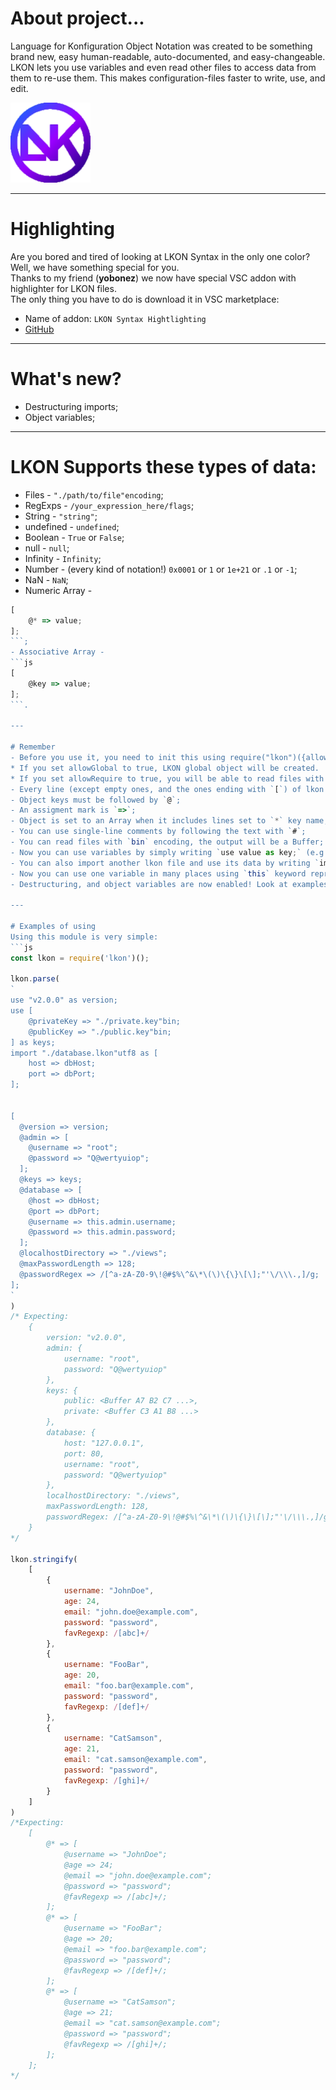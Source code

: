 # About project...
Language for Konfiguration Object Notation was created to be something brand new, easy human-readable, auto-documented, and easy-changeable.
LKON lets you use variables and even read other files to access data from them to re-use them.
This makes configuration-files faster to write, use, and edit.

![LKON](./icon.png)

---

# Highlighting
Are you bored and tired of looking at LKON Syntax in the only one color? <br/>
Well, we have something special for you. <br/>
Thanks to my friend (**yobonez**) we now have special VSC addon with highlighter for LKON files. <br/>
The only thing you have to do is download it in VSC marketplace:
- Name of addon: `LKON Syntax Hightlighting`
- [GitHub](https://github.com/yobonez/vscode-lkon-highlighting)

---
# What's new?
- Destructuring imports;
- Object variables;

---

# LKON Supports these types of data:
- Files - `"./path/to/file"encoding`;
- RegExps - `/your_expression_here/flags`;
- String - `"string"`;
- undefined - `undefined`;
- Boolean - `True` or `False`;
- null - `null`;
- Infinity - `Infinity`;
- Number - (every kind of notation!) `0x0001` or `1` or `1e+21` or `.1` or `-1`;
- NaN - `NaN`;
- Numeric Array - 
```js
[
    @* => value;
];
```;
- Associative Array -
```js
[
    @key => value;
];
```.

---

# Remember
- Before you use it, you need to init this using require("lkon")({allowGlobal: true|false, allowRequire: true|false});
* If you set allowGlobal to true, LKON global object will be created.
* If you set allowRequire to true, you will be able to read files with ".lkon" extension using require method, e.g. require("./path/to/file.lkon").
- Every line (except empty ones, and the ones ending with `[`) of lkon code must end with `;`.
- Object keys must be followed by `@`;
- An assigment mark is `=>`;
- Object is set to an Array when it includes lines set to `*` key name;
- You can use single-line comments by following the text with `#`;
- You can read files with `bin` encoding, the output will be a Buffer;
- Now you can use variables by simply writing `use value as key;` (e.g. `use 10 as ten;`), at the top of the file (header), but remember variables cannot be objects;
- You can also import another lkon file and use its data by writing `import "./path/to/file.lkon"utf8 as key;`;
- Now you can use one variable in many places using `this` keyword representing current files' parsed content!
- Destructuring, and object variables are now enabled! Look at examples of using.

---

# Examples of using
Using this module is very simple:
```js
const lkon = require('lkon')();

lkon.parse(
`
use "v2.0.0" as version;
use [
	@privateKey => "./private.key"bin;
	@publicKey => "./public.key"bin;
] as keys;
import "./database.lkon"utf8 as [
	host => dbHost;
	port => dbPort;
];


[
  @version => version;
  @admin => [
    @username => "root";
    @password => "Q@wertyuiop";
  ];
  @keys => keys;
  @database => [
    @host => dbHost;
    @port => dbPort;
    @username => this.admin.username;
    @password => this.admin.password;
  ];
  @localhostDirectory => "./views";
  @maxPasswordLength => 128;
  @passwordRegex => /[^a-zA-Z0-9\!@#$%\^&\*\(\)\{\}\[\];"'\/\\\.,]/g;
];
`
)
/* Expecting:
	{
		version: "v2.0.0",
		admin: {
			username: "root",
			password: "Q@wertyuiop"
		},
		keys: {
			public: <Buffer A7 B2 C7 ...>,
			private: <Buffer C3 A1 B8 ...>
		},
		database: {
			host: "127.0.0.1",
			port: 80,
			username: "root",
			password: "Q@wertyuiop"
		},
		localhostDirectory: "./views",
		maxPasswordLength: 128,
		passwordRegex: /[^a-zA-Z0-9\!@#$%\^&\*\(\)\{\}\[\];"'\/\\\.,]/g
	}
*/

lkon.stringify(
	[
		{
			username: "JohnDoe",
			age: 24,
			email: "john.doe@example.com",
			password: "password",
			favRegexp: /[abc]+/
		},
		{
			username: "FooBar",
			age: 20,
			email: "foo.bar@example.com",
			password: "password",
			favRegexp: /[def]+/
		},
		{
			username: "CatSamson",
			age: 21,
			email: "cat.samson@example.com",
			password: "password",
			favRegexp: /[ghi]+/
		}
	]
)
/*Expecting:
	[
		@* => [
			@username => "JohnDoe";
			@age => 24;
			@email => "john.doe@example.com";
			@password => "password";
			@favRegexp => /[abc]+/;
		];
		@* => [
			@username => "FooBar";
			@age => 20;
			@email => "foo.bar@example.com";
			@password => "password";
			@favRegexp => /[def]+/;
		];
		@* => [
			@username => "CatSamson";
			@age => 21;
			@email => "cat.samson@example.com";
			@password => "password";
			@favRegexp => /[ghi]+/;
		];
	];
*/
```